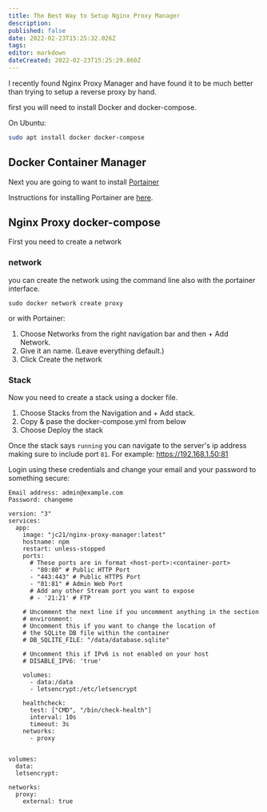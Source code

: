 ```yaml
---
title: The Best Way to Setup Nginx Proxy Manager
description: 
published: false
date: 2022-02-23T15:25:32.026Z
tags: 
editor: markdown
dateCreated: 2022-02-23T15:25:29.860Z
---
```


I recently found Nginx Proxy Manager and have found it to be much better than trying to setup a reverse proxy by hand. 

first you will need to install Docker and docker-compose.

On Ubuntu:

``` sh
sudo apt install docker docker-compose
```

## Docker Container Manager

Next you are going to want to install [Portainer](https://protainer.io)

Instructions for installing Portainer are [here](/en/portainer-install).

## Nginx Proxy docker-compose

First you need to create a network

### network

you can create the network using the command line also with the portainer interface.

```
sudo docker network create proxy
```
or with Portainer:

1. Choose Networks from the right navigation bar and then + Add Network.
1. Give it an name. (Leave everything default.)
1. Click Create the network

### Stack
Now you need to create a stack using a docker file. 

1. Choose Stacks from the Navigation and + Add stack.
1. Copy & pase the docker-compose.yml from below
1. Choose Deploy the stack

Once the stack says `running` you can navigate to the server's ip address making sure to include port `81`. For example: https://192.168.1.50:81

Login using these credentials and change your email and your password to something secure:

```
Email address: admin@example.com
Password: changeme
```

```
version: "3"
services:
  app:
    image: "jc21/nginx-proxy-manager:latest"
    hostname: npm
    restart: unless-stopped
    ports:
      # These ports are in format <host-port>:<container-port>
      - "80:80" # Public HTTP Port
      - "443:443" # Public HTTPS Port
      - "81:81" # Admin Web Port
      # Add any other Stream port you want to expose
      # - '21:21' # FTP

    # Uncomment the next line if you uncomment anything in the section
    # environment:
    # Uncomment this if you want to change the location of
    # the SQLite DB file within the container
    # DB_SQLITE_FILE: "/data/database.sqlite"

    # Uncomment this if IPv6 is not enabled on your host
    # DISABLE_IPV6: 'true'

    volumes:
      - data:/data
      - letsencrypt:/etc/letsencrypt

    healthcheck:
      test: ["CMD", "/bin/check-health"]
      interval: 10s
      timeout: 3s
    networks:
      - proxy

      
volumes:
  data:
  letsencrypt:
  
networks:
  proxy:
    external: true
```